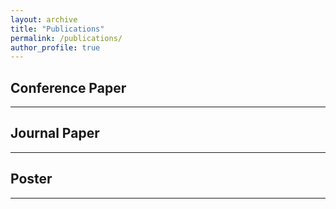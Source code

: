 ```yaml
---
layout: archive
title: "Publications"
permalink: /publications/
author_profile: true
---
```


## Conference Paper
---

## Journal Paper
___

## Poster
___

